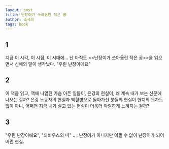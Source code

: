 ```yaml
---
layout: post
title: 난장이가 쏘아올린 작은 공
author: 조세희
tags: book
---
```


## 1
지금 이 시각, 이 시점, 이 시대에... 난 아직도 <<난장이가 쏘아올린 작은 공>>을 읽으면서 신애의 말이 생각났다. "우린 난장이에요"

## 2
이 책을 읽고, 책에 나열된 가슴 아픈 일들이, 은강의 현실이, 왜 계속 내가 보는 신문에 나오는 걸까? 은강 노동자의 현실과 백혈병으로 돌아가신 분들의 현실이 한치의 오차도 없이 아니, 어쩌면 지금 내가 살고 있는 현실이 더욱더 악랄하게 느껴지는 걸까?

## 3
"우린 난장이에요", "뫼비우스의 띠" .. ; 난장이가 아니지만 어쩔 수 없이 난장이가 되어버린 현실.